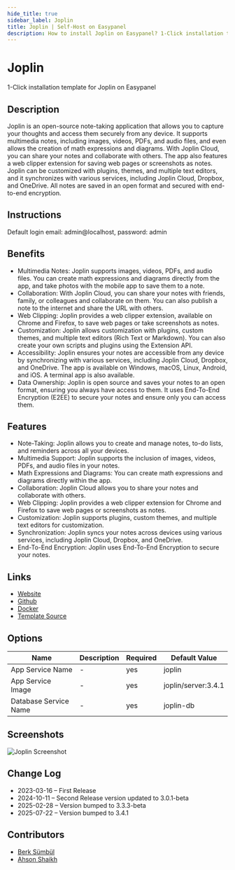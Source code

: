 ```yaml
---
hide_title: true
sidebar_label: Joplin
title: Joplin | Self-Host on Easypanel
description: How to install Joplin on Easypanel? 1-Click installation template for Joplin on Easypanel
---
```


<!-- generated -->

# Joplin

1-Click installation template for Joplin on Easypanel

## Description

Joplin is an open-source note-taking application that allows you to capture your thoughts and access them securely from any device. It supports multimedia notes, including images, videos, PDFs, and audio files, and even allows the creation of math expressions and diagrams. With Joplin Cloud, you can share your notes and collaborate with others. The app also features a web clipper extension for saving web pages or screenshots as notes. Joplin can be customized with plugins, themes, and multiple text editors, and it synchronizes with various services, including Joplin Cloud, Dropbox, and OneDrive. All notes are saved in an open format and secured with end-to-end encryption.

## Instructions

Default login email: admin@localhost, password: admin

## Benefits

- Multimedia Notes: Joplin supports images, videos, PDFs, and audio files. You can create math expressions and diagrams directly from the app, and take photos with the mobile app to save them to a note.
- Collaboration: With Joplin Cloud, you can share your notes with friends, family, or colleagues and collaborate on them. You can also publish a note to the internet and share the URL with others.
- Web Clipping: Joplin provides a web clipper extension, available on Chrome and Firefox, to save web pages or take screenshots as notes.
- Customization: Joplin allows customization with plugins, custom themes, and multiple text editors (Rich Text or Markdown). You can also create your own scripts and plugins using the Extension API.
- Accessibility: Joplin ensures your notes are accessible from any device by synchronizing with various services, including Joplin Cloud, Dropbox, and OneDrive. The app is available on Windows, macOS, Linux, Android, and iOS. A terminal app is also available.
- Data Ownership: Joplin is open source and saves your notes to an open format, ensuring you always have access to them. It uses End-To-End Encryption (E2EE) to secure your notes and ensure only you can access them.

## Features

- Note-Taking: Joplin allows you to create and manage notes, to-do lists, and reminders across all your devices.
- Multimedia Support: Joplin supports the inclusion of images, videos, PDFs, and audio files in your notes.
- Math Expressions and Diagrams: You can create math expressions and diagrams directly within the app.
- Collaboration: Joplin Cloud allows you to share your notes and collaborate with others.
- Web Clipping: Joplin provides a web clipper extension for Chrome and Firefox to save web pages or screenshots as notes.
- Customization: Joplin supports plugins, custom themes, and multiple text editors for customization.
- Synchronization: Joplin syncs your notes across devices using various services, including Joplin Cloud, Dropbox, and OneDrive.
- End-To-End Encryption: Joplin uses End-To-End Encryption to secure your notes.

## Links

- [Website](https://joplinapp.org/)
- [Github](https://github.com/laurent22/joplin/)
- [Docker](https://hub.docker.com/r/joplin/server)
- [Template Source](https://github.com/easypanel-io/templates/tree/main/templates/joplin)

## Options

Name | Description | Required | Default Value
-|-|-|-
App Service Name | - | yes | joplin
App Service Image | - | yes | joplin/server:3.4.1
Database Service Name | - | yes | joplin-db

## Screenshots

![Joplin Screenshot](./assets/screenshot.png)

## Change Log

- 2023-03-16 – First Release
- 2024-10-11 – Second Release version updated to 3.0.1-beta
- 2025-02-28 – Version bumped to 3.3.3-beta
- 2025-07-22 – Version bumped to 3.4.1

## Contributors

- [Berk Sümbül](https://berksmbl.com)
- [Ahson Shaikh](https://github.com/Ahson-Shaikh)
